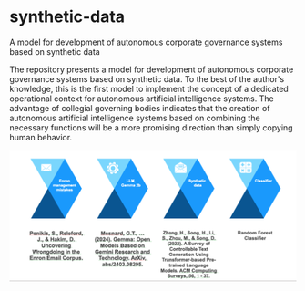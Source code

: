 # synthetic-data
A model for development of autonomous corporate governance systems based on synthetic data

The repository presents a model for development of autonomous corporate governance systems based on synthetic data. To the best of the author's knowledge, this is the first model to implement the concept of a dedicated operational context for autonomous artificial intelligence systems. The advantage of collegial governing bodies indicates that the creation of autonomous artificial intelligence systems based on combining the necessary functions will be a more promising direction than simply copying human behavior.

![](https://github.com/iboard-project/synthetic-data/blob/main/images/experiment_flow.png)
